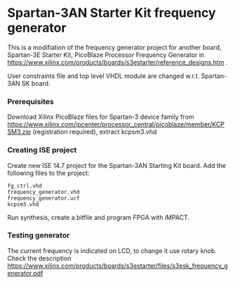 # Spartan-3AN Starter Kit frequency generator

This is a modifiation of the frequency generator project for another board, Spartan-3E Starter Kit,
PicoBlaze Processor Frequency Generator in https://www.xilinx.com/products/boards/s3estarter/reference_designs.htm .

User constraints file and top level VHDL module are changed w.r.t. Spartan-3AN SK board.

### Prerequisites

Download Xilinx PicoBlaze files for Spartan-3 device family from https://www.xilinx.com/ipcenter/processor_central/picoblaze/member/KCPSM3.zip (registration required),
extract kcpsm3.vhd

### Creating ISE project

Create new ISE 14.7 project for the Spartan-3AN Starting Kit board. Add the following files to the project:

```
fg_ctrl.vhd
frequency_generator.vhd
frequency_generator.ucf
kcpsm3.vhd
```
Run synthesis, create a bitfile and program FPGA with iMPACT.

### Testing generator

The current frequency is indicated on LCD, to change it use rotary knob. Check the description
https://www.xilinx.com/products/boards/s3estarter/files/s3esk_frequency_generator.pdf






